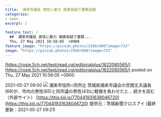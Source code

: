 ```yaml
---
title:  潮来市議長 男性に暴力 傷害容疑で書類送検  
categories:
- news
excerpt: |
  
feature_text: |
  ##  潮来市議長 男性に暴力 傷害容疑で書類...
  Thu, 27 May 2021 10:56:05  +0900
feature_image: "https://picsum.photos/2560/600?image=733"
image: "https://picsum.photos/2560/600?image=733"
---
```


[https://rosie.5ch.net/test/read.cgi/editorialplus/1622080565/](https://rosie.5ch.net/test/read.cgi/editorialplus/1622080565/)
posted on Thu, 27 May 2021 10:56:05  +0900

<!--more-->

2021-05-27 09:00 ![](https://contents.oricon.co.jp/upimg/article/3/1527/1527364/detail/img400/cdeda4e41af10357af1672656ee848db076ac0f00ae1440e631848a71247d9bb.jpg) 潮来市役所=同市辻 茨城県潮来市議会の笠間丈夫議長(69)が、市内の男性(65)と同市議の男性(43)に軽傷を負わせたと... 続きを読む（外部サイト） [https://this.kiji.is/770441931638046720](https://this.kiji.is/770441931638046720) 提供元：茨城新聞クロスアイ (最終更新：2021-05-27 09:21)
